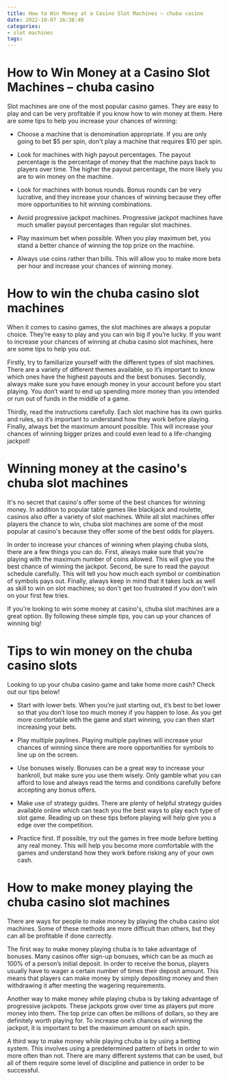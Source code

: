 ```yaml
---
title: How to Win Money at a Casino Slot Machines – chuba casino
date: 2022-10-07 16:38:40
categories:
- slot machines
tags:
---
```



#  How to Win Money at a Casino Slot Machines – chuba casino

Slot machines are one of the most popular casino games. They are easy to play and can be very profitable if you know how to win money at them. Here are some tips to help you increase your chances of winning:

* Choose a machine that is denomination appropriate. If you are only going to bet $5 per spin, don't play a machine that requires $10 per spin.

* Look for machines with high payout percentages. The payout percentage is the percentage of money that the machine pays back to players over time. The higher the payout percentage, the more likely you are to win money on the machine.

* Look for machines with bonus rounds. Bonus rounds can be very lucrative, and they increase your chances of winning because they offer more opportunities to hit winning combinations.

* Avoid progressive jackpot machines. Progressive jackpot machines have much smaller payout percentages than regular slot machines.

* Play maximum bet when possible. When you play maximum bet, you stand a better chance of winning the top prize on the machine.

* Always use coins rather than bills. This will allow you to make more bets per hour and increase your chances of winning money.

#  How to win the chuba casino slot machines 

When it comes to casino games, the slot machines are always a popular choice. They’re easy to play and you can win big if you’re lucky. If you want to increase your chances of winning at chuba casino slot machines, here are some tips to help you out.

Firstly, try to familiarize yourself with the different types of slot machines. There are a variety of different themes available, so it’s important to know which ones have the highest payouts and the best bonuses. Secondly, always make sure you have enough money in your account before you start playing. You don’t want to end up spending more money than you intended or run out of funds in the middle of a game.

Thirdly, read the instructions carefully. Each slot machine has its own quirks and rules, so it’s important to understand how they work before playing. Finally, always bet the maximum amount possible. This will increase your chances of winning bigger prizes and could even lead to a life-changing jackpot!

#  Winning money at the casino's chuba slot machines 
It's no secret that casino's offer some of the best chances for winning money. In addition to popular table games like blackjack and roulette, casinos also offer a variety of slot machines. While all slot machines offer players the chance to win, chuba slot machines are some of the most popular at casino's because they offer some of the best odds for players.

In order to increase your chances of winning when playing chuba slots, there are a few things you can do. First, always make sure that you're playing with the maximum number of coins allowed. This will give you the best chance of winning the jackpot. Second, be sure to read the payout schedule carefully. This will tell you how much each symbol or combination of symbols pays out. Finally, always keep in mind that it takes luck as well as skill to win on slot machines; so don't get too frustrated if you don't win on your first few tries.

If you're looking to win some money at casino's, chuba slot machines are a great option. By following these simple tips, you can up your chances of winning big!

#  Tips to win money on the chuba casino slots 

Looking to up your chuba casino game and take home more cash? Check out our tips below!

* Start with lower bets. When you’re just starting out, it’s best to bet lower so that you don’t lose too much money if you happen to lose. As you get more comfortable with the game and start winning, you can then start increasing your bets.

* Play multiple paylines. Playing multiple paylines will increase your chances of winning since there are more opportunities for symbols to line up on the screen.

* Use bonuses wisely. Bonuses can be a great way to increase your bankroll, but make sure you use them wisely. Only gamble what you can afford to lose and always read the terms and conditions carefully before accepting any bonus offers.

* Make use of strategy guides. There are plenty of helpful strategy guides available online which can teach you the best ways to play each type of slot game. Reading up on these tips before playing will help give you a edge over the competition.

* Practice first. If possible, try out the games in free mode before betting any real money. This will help you become more comfortable with the games and understand how they work before risking any of your own cash.

#  How to make money playing the chuba casino slot machines

There are ways for people to make money by playing the chuba casino slot machines. Some of these methods are more difficult than others, but they can all be profitable if done correctly.

The first way to make money playing chuba is to take advantage of bonuses. Many casinos offer sign-up bonuses, which can be as much as 100% of a person’s initial deposit. In order to receive the bonus, players usually have to wager a certain number of times their deposit amount. This means that players can make money by simply depositing money and then withdrawing it after meeting the wagering requirements.

Another way to make money while playing chuba is by taking advantage of progressive jackpots. These jackpots grow over time as players put more money into them. The top prize can often be millions of dollars, so they are definitely worth playing for. To increase one’s chances of winning the jackpot, it is important to bet the maximum amount on each spin.

A third way to make money while playing chuba is by using a betting system. This involves using a predetermined pattern of bets in order to win more often than not. There are many different systems that can be used, but all of them require some level of discipline and patience in order to be successful.